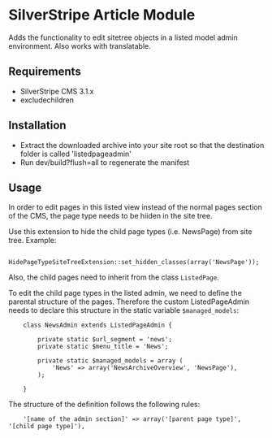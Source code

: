 SilverStripe Article Module
===========================
Adds the functionality to edit sitetree objects in a listed model admin environment. Also works with translatable.


## Requirements
* SilverStripe CMS 3.1.x
* excludechildren


## Installation
* Extract the downloaded archive into your site root so that the destination folder is called 'listedpageadmin'
* Run dev/build?flush=all to regenerate the manifest


## Usage
In order to edit pages in this listed view instead of the normal pages section of the CMS, the page type needs to be hiiden in the site tree.

Use this extension to hide the child page types (i.e. NewsPage) from site tree. Example:

```
	HidePageTypeSiteTreeExtension::set_hidden_classes(array('NewsPage'));
```

Also, the child pages need to inherit from the class `ListedPage`.

To edit the child page types in the listed admin, we need to define the parental structure of the pages. Therefore the custom ListedPageAdmin needs to declare this structure in the static variable `$managed_models`:

```
	class NewsAdmin extends ListedPageAdmin {
		
		private static $url_segment = 'news';
		private static $menu_title = 'News';
		
		private static $managed_models = array (
			'News' => array('NewsArchiveOverview', 'NewsPage'),
		);
		
	}
```

The structure of the definition follows the following rules:

```
	'[name of the admin section]' => array('[parent page type]', '[child page type]'),
```
